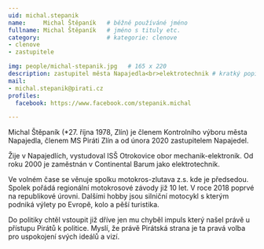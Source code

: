 ```yaml
---
uid: michal.stepanik
name:     Michal Štěpaník  	# běžně používáné jméno
fullname: Michal Štěpaník  	# jméno s tituly etc.
category:                   # kategorie: clenove
- clenove
- zastupitele

img: people/michal-stepanik.jpg   # 165 x 220
description: zastupitel města Napajedla<br>elektrotechnik # kratký popis, max 160 znaků
mail:
- michal.stepanik@pirati.cz
profiles:
  facebook: https://www.facebook.com/stepanik.michal

---
```

Michal Štěpaník (*27. října 1978, Zlín) je členem Kontrolního výboru města Napajedla, členem MS Piráti Zlín a od února 2020 zastupitelem Napajedel.

Žije v Napajedlích, vystudoval ISŠ Otrokovice obor mechanik-elektronik. Od roku 2000 je zaměstnán v Continental Barum jako elektrotechnik.

Ve volném čase se věnuje spolku motokros-zlutava z.s. kde je předsedou. Spolek pořádá regionální motokrosové závody již 10 let. V roce 2018 poprvé na republikové úrovni. Dalšími hobby jsou silniční motocykl s kterým podniká výlety po Evropě, kolo a pěší turistika.

Do politiky chtěl vstoupit již dříve jen mu chyběl impuls který našel právě u přístupu Pirátů k politice. Myslí, že právě Pirátská strana je ta pravá volba pro uspokojení svých ideálů a vizí.
